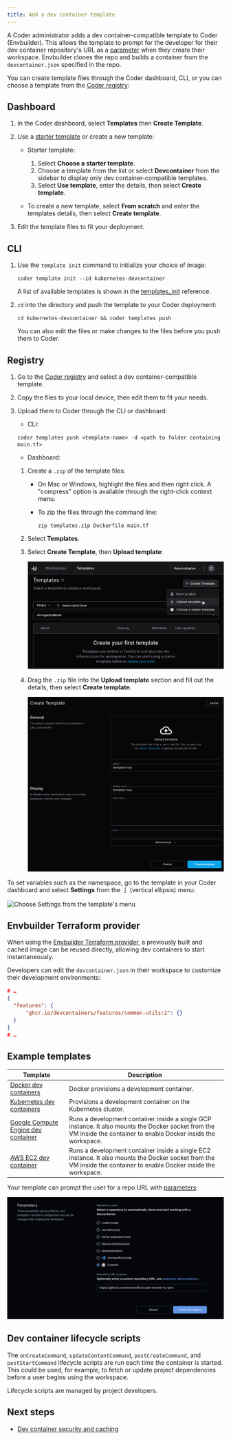 ```yaml
---
title: Add a dev container template
---
```


A Coder administrator adds a dev container-compatible template to Coder
(Envbuilder). This allows the template to prompt for the developer for their dev
container repository's URL as a
[parameter](../../extending-templates/parameters.md) when they create their
workspace. Envbuilder clones the repo and builds a container from the
`devcontainer.json` specified in the repo.

You can create template files through the Coder dashboard, CLI, or you can
choose a template from the
[Coder registry](https://registry.coder.com/templates):

<div class="tabs">

## Dashboard

1. In the Coder dashboard, select **Templates** then **Create Template**.
1. Use a
   [starter template](https://github.com/coder/coder/tree/main/examples/templates)
   or create a new template:

   - Starter template:

     1. Select **Choose a starter template**.
     1. Choose a template from the list or select **Devcontainer** from the
        sidebar to display only dev container-compatible templates.
     1. Select **Use template**, enter the details, then select **Create
        template**.

   - To create a new template, select **From scratch** and enter the templates
     details, then select **Create template**.

1. Edit the template files to fit your deployment.

## CLI

1. Use the `template init` command to initialize your choice of image:

   ```shell
   coder template init --id kubernetes-devcontainer
   ```

   A list of available templates is shown in the
   [templates_init](../../../../reference/cli/templates.md) reference.

1. `cd` into the directory and push the template to your Coder deployment:

   ```shell
   cd kubernetes-devcontainer && coder templates push
   ```

   You can also edit the files or make changes to the files before you push them
   to Coder.

## Registry

1. Go to the [Coder registry](https://registry.coder.com/templates) and select a
   dev container-compatible template.

1. Copy the files to your local device, then edit them to fit your needs.

1. Upload them to Coder through the CLI or dashboard:

   - CLI:

   ```shell
   coder templates push <template-name> -d <path to folder containing main.tf>
   ```

   - Dashboard:

   1. Create a `.zip` of the template files:

      - On Mac or Windows, highlight the files and then right click. A
        "compress" option is available through the right-click context menu.

      - To zip the files through the command line:

        ```shell
        zip templates.zip Dockerfile main.tf
        ```

   1. Select **Templates**.
   1. Select **Create Template**, then **Upload template**:

      ![Upload template](../../../../images/templates/upload-create-your-first-template.png)

   1. Drag the `.zip` file into the **Upload template** section and fill out the
      details, then select **Create template**.

      ![Upload the template files](../../../../images/templates/upload-create-template-form.png)

</div>

To set variables such as the namespace, go to the template in your Coder
dashboard and select **Settings** from the **⋮** (vertical ellipsis) menu:

<Image height="255px" src="../../../../images/templates/template-menu-settings.png" alt="Choose Settings from the template's menu" align="center" />

## Envbuilder Terraform provider

When using the
[Envbuilder Terraform provider](https://registry.terraform.io/providers/coder/envbuilder/latest/docs),
a previously built and cached image can be reused directly, allowing dev
containers to start instantaneously.

Developers can edit the `devcontainer.json` in their workspace to customize
their development environments:

```json
# …
{
  "features": {
      "ghcr.io/devcontainers/features/common-utils:2": {}
  }
}
# …
```

## Example templates

| Template                                                                                                            | Description                                                                                                                                                         |
|---------------------------------------------------------------------------------------------------------------------|---------------------------------------------------------------------------------------------------------------------------------------------------------------------|
| [Docker dev containers](https://github.com/coder/coder/tree/main/examples/templates/docker-devcontainer)            | Docker provisions a development container.                                                                                                                          |
| [Kubernetes dev containers](https://github.com/coder/coder/tree/main/examples/templates/kubernetes-devcontainer)    | Provisions a development container on the Kubernetes cluster.                                                                                                       |
| [Google Compute Engine dev container](https://github.com/coder/coder/tree/main/examples/templates/gcp-devcontainer) | Runs a development container inside a single GCP instance. It also mounts the Docker socket from the VM inside the container to enable Docker inside the workspace. |
| [AWS EC2 dev container](https://github.com/coder/coder/tree/main/examples/templates/aws-devcontainer)               | Runs a development container inside a single EC2 instance. It also mounts the Docker socket from the VM inside the container to enable Docker inside the workspace. |

Your template can prompt the user for a repo URL with
[parameters](../../extending-templates/parameters.md):

![Dev container parameter screen](../../../../images/templates/devcontainers.png)

## Dev container lifecycle scripts

The `onCreateCommand`, `updateContentCommand`, `postCreateCommand`, and
`postStartCommand` lifecycle scripts are run each time the container is started.
This could be used, for example, to fetch or update project dependencies before
a user begins using the workspace.

Lifecycle scripts are managed by project developers.

## Next steps

- [Dev container security and caching](./devcontainer-security-caching.md)

